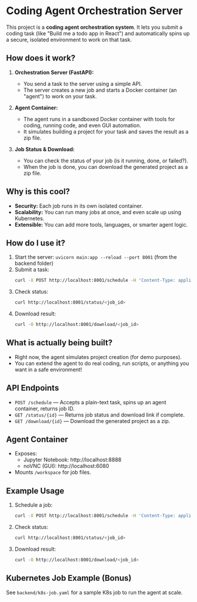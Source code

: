 # Coding Agent Orchestration Server

This project is a **coding agent orchestration system**. It lets you submit a coding task (like "Build me a todo app in React") and automatically spins up a secure, isolated environment to work on that task.

## How does it work?

1. **Orchestration Server (FastAPI):**
   - You send a task to the server using a simple API.
   - The server creates a new job and starts a Docker container (an "agent") to work on your task.

2. **Agent Container:**
   - The agent runs in a sandboxed Docker container with tools for coding, running code, and even GUI automation.
   - It simulates building a project for your task and saves the result as a zip file.

3. **Job Status & Download:**
   - You can check the status of your job (is it running, done, or failed?).
   - When the job is done, you can download the generated project as a zip file.

## Why is this cool?
- **Security:** Each job runs in its own isolated container.
- **Scalability:** You can run many jobs at once, and even scale up using Kubernetes.
- **Extensible:** You can add more tools, languages, or smarter agent logic.

## How do I use it?
1. Start the server: `uvicorn main:app --reload --port 8001` (from the backend folder)
2. Submit a task:
   ```sh
   curl -X POST http://localhost:8001/schedule -H 'Content-Type: application/json' -d '{"task": "Build me a todo app in React"}'
   ```
3. Check status:
   ```sh
   curl http://localhost:8001/status/<job_id>
   ```
4. Download result:
   ```sh
   curl -O http://localhost:8001/download/<job_id>
   ```

## What is actually being built?
- Right now, the agent simulates project creation (for demo purposes).
- You can extend the agent to do real coding, run scripts, or anything you want in a safe environment!

## API Endpoints

- `POST /schedule` — Accepts a plain-text task, spins up an agent container, returns job ID.
- `GET /status/{id}` — Returns job status and download link if complete.
- `GET /download/{id}` — Download the generated project as a zip.

## Agent Container
- Exposes:
  - Jupyter Notebook: http://localhost:8888
  - noVNC (GUI): http://localhost:6080
- Mounts `/workspace` for job files.

## Example Usage

1. Schedule a job:
   ```sh
   curl -X POST http://localhost:8001/schedule -H 'Content-Type: application/json' -d '{"task": "Build me a todo app in React"}'
   ```
2. Check status:
   ```sh
   curl http://localhost:8001/status/<job_id>
   ```
3. Download result:
   ```sh
   curl -O http://localhost:8001/download/<job_id>
   ```

## Kubernetes Job Example (Bonus)

See `backend/k8s-job.yaml` for a sample K8s job to run the agent at scale. 